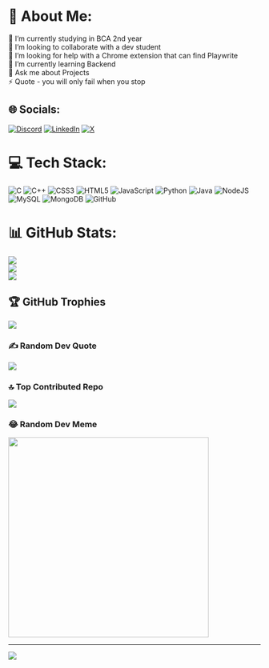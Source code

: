 # 💫 About Me:
🔭 I’m currently studying in BCA 2nd year<br>👯 I’m looking to collaborate with a dev student <br>🤝 I’m looking for help with a Chrome extension that can find Playwrite <br>🌱 I’m currently learning Backend<br>💬 Ask me about Projects<br>⚡ Quote - you will only fail when you stop


## 🌐 Socials:
[![Discord](https://img.shields.io/badge/Discord-%237289DA.svg?logo=discord&logoColor=white)]([https://discord.gg/defth_241](https://discordapp.com/users/1067401902066782298)) [![LinkedIn](https://img.shields.io/badge/LinkedIn-%230077B5.svg?logo=linkedin&logoColor=white)](https://linkedin.com/in/in/arzo-raza-328ab5218) [![X](https://img.shields.io/badge/X-black.svg?logo=X&logoColor=white)](https://x.com/@arzoorajaa) 

# 💻 Tech Stack:
![C](https://img.shields.io/badge/c-%2300599C.svg?style=for-the-badge&logo=c&logoColor=white) ![C++](https://img.shields.io/badge/c++-%2300599C.svg?style=for-the-badge&logo=c%2B%2B&logoColor=white) ![CSS3](https://img.shields.io/badge/css3-%231572B6.svg?style=for-the-badge&logo=css3&logoColor=white) ![HTML5](https://img.shields.io/badge/html5-%23E34F26.svg?style=for-the-badge&logo=html5&logoColor=white) ![JavaScript](https://img.shields.io/badge/javascript-%23323330.svg?style=for-the-badge&logo=javascript&logoColor=%23F7DF1E) ![Python](https://img.shields.io/badge/python-3670A0?style=for-the-badge&logo=python&logoColor=ffdd54) ![Java](https://img.shields.io/badge/java-%23ED8B00.svg?style=for-the-badge&logo=openjdk&logoColor=white) ![NodeJS](https://img.shields.io/badge/node.js-6DA55F?style=for-the-badge&logo=node.js&logoColor=white) ![MySQL](https://img.shields.io/badge/mysql-4479A1.svg?style=for-the-badge&logo=mysql&logoColor=white) ![MongoDB](https://img.shields.io/badge/MongoDB-%234ea94b.svg?style=for-the-badge&logo=mongodb&logoColor=white) ![GitHub](https://img.shields.io/badge/github-%23121011.svg?style=for-the-badge&logo=github&logoColor=white)
# 📊 GitHub Stats:
![](https://github-readme-stats.vercel.app/api?username=ArzoRaza&theme=radical&hide_border=false&include_all_commits=false&count_private=false)<br/>
![](https://github-readme-streak-stats.herokuapp.com/?user=ArzoRaza&theme=radical&hide_border=false)<br/>
![](https://github-readme-stats.vercel.app/api/top-langs/?username=ArzoRaza&theme=radical&hide_border=false&include_all_commits=false&count_private=false&layout=compact)

## 🏆 GitHub Trophies
![](https://github-profile-trophy.vercel.app/?username=ArzoRaza&theme=radical&no-frame=false&no-bg=false&margin-w=4)

### ✍️ Random Dev Quote
![](https://quotes-github-readme.vercel.app/api?type=horizontal&theme=radical)

### 🔝 Top Contributed Repo
![](https://github-contributor-stats.vercel.app/api?username=ArzoRaza&limit=5&theme=matrix&combine_all_yearly_contributions=true)

### 😂 Random Dev Meme
<img src='https://memer-new.vercel.app/' style="height: 400px;"/>

---
[![](https://visitcount.itsvg.in/api?id=ArzoRaza&icon=0&color=0)](https://visitcount.itsvg.in)

<!-- Proudly created with GPRM ( https://gprm.itsvg.in ) -->
